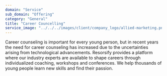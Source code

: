 ```yaml
---
domain: "Service"
sub_domain: "Offering"
category: "General"
title: "Career Councelling"
service_image: "../../../images/client/company_logo/allied-marketing.png"
---
```


Career counseling is important for every young person, but in recent years the need for career counseling has increased due to the uncertainties arising from technological advancements. Resorsify provides a platform where our industry experts are available to shape careers through individualized coaching, workshops and conferences. We help thousands of young people learn new skills and find their passion.
